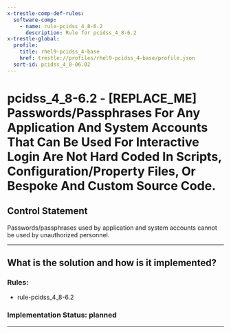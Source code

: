 ```yaml
---
x-trestle-comp-def-rules:
  software-comp:
    - name: rule-pcidss_4_8-6.2
      description: Rule for pcidss_4_8-6.2
x-trestle-global:
  profile:
    title: rhel9-pcidss_4-base
    href: trestle://profiles/rhel9-pcidss_4-base/profile.json
  sort-id: pcidss_4_8-06.02
---
```


# pcidss_4_8-6.2 - \[REPLACE_ME\] Passwords/Passphrases For Any Application And System Accounts That Can Be Used For Interactive Login Are Not Hard Coded In Scripts, Configuration/Property Files, Or Bespoke And Custom Source Code.

## Control Statement

Passwords/passphrases used by application and system accounts cannot be used by
unauthorized personnel.

______________________________________________________________________

## What is the solution and how is it implemented?

<!-- For implementation status enter one of: implemented, partial, planned, alternative, not-applicable -->

<!-- Note that the list of rules under ### Rules: is read-only and changes will not be captured after assembly to JSON -->

<!-- Add control implementation description here for control: pcidss_4_8-6.2 -->

### Rules:

  - rule-pcidss_4_8-6.2

### Implementation Status: planned

______________________________________________________________________

